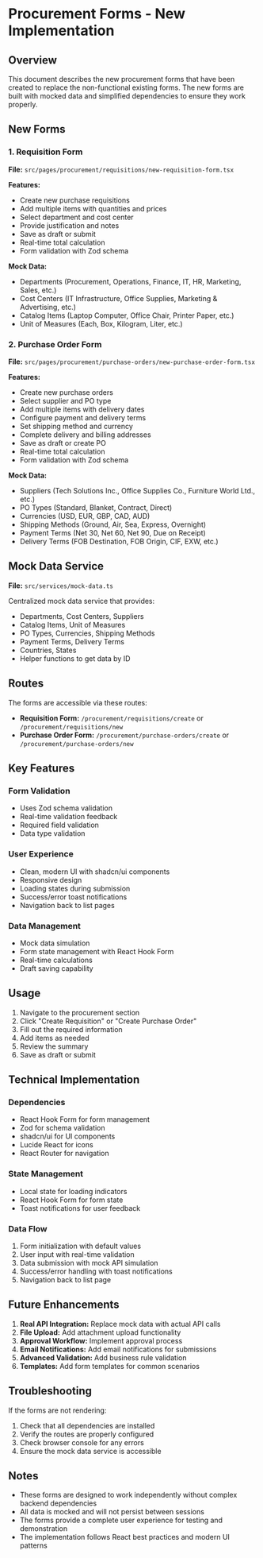 # Procurement Forms - New Implementation

## Overview

This document describes the new procurement forms that have been created to replace the non-functional existing forms. The new forms are built with mocked data and simplified dependencies to ensure they work properly.

## New Forms

### 1. Requisition Form
**File:** `src/pages/procurement/requisitions/new-requisition-form.tsx`

**Features:**
- Create new purchase requisitions
- Add multiple items with quantities and prices
- Select department and cost center
- Provide justification and notes
- Save as draft or submit
- Real-time total calculation
- Form validation with Zod schema

**Mock Data:**
- Departments (Procurement, Operations, Finance, IT, HR, Marketing, Sales, etc.)
- Cost Centers (IT Infrastructure, Office Supplies, Marketing & Advertising, etc.)
- Catalog Items (Laptop Computer, Office Chair, Printer Paper, etc.)
- Unit of Measures (Each, Box, Kilogram, Liter, etc.)

### 2. Purchase Order Form
**File:** `src/pages/procurement/purchase-orders/new-purchase-order-form.tsx`

**Features:**
- Create new purchase orders
- Select supplier and PO type
- Add multiple items with delivery dates
- Configure payment and delivery terms
- Set shipping method and currency
- Complete delivery and billing addresses
- Save as draft or create PO
- Real-time total calculation
- Form validation with Zod schema

**Mock Data:**
- Suppliers (Tech Solutions Inc., Office Supplies Co., Furniture World Ltd., etc.)
- PO Types (Standard, Blanket, Contract, Direct)
- Currencies (USD, EUR, GBP, CAD, AUD)
- Shipping Methods (Ground, Air, Sea, Express, Overnight)
- Payment Terms (Net 30, Net 60, Net 90, Due on Receipt)
- Delivery Terms (FOB Destination, FOB Origin, CIF, EXW, etc.)

## Mock Data Service

**File:** `src/services/mock-data.ts`

Centralized mock data service that provides:
- Departments, Cost Centers, Suppliers
- Catalog Items, Unit of Measures
- PO Types, Currencies, Shipping Methods
- Payment Terms, Delivery Terms
- Countries, States
- Helper functions to get data by ID

## Routes

The forms are accessible via these routes:
- **Requisition Form:** `/procurement/requisitions/create` or `/procurement/requisitions/new`
- **Purchase Order Form:** `/procurement/purchase-orders/create` or `/procurement/purchase-orders/new`

## Key Features

### Form Validation
- Uses Zod schema validation
- Real-time validation feedback
- Required field validation
- Data type validation

### User Experience
- Clean, modern UI with shadcn/ui components
- Responsive design
- Loading states during submission
- Success/error toast notifications
- Navigation back to list pages

### Data Management
- Mock data simulation
- Form state management with React Hook Form
- Real-time calculations
- Draft saving capability

## Usage

1. Navigate to the procurement section
2. Click "Create Requisition" or "Create Purchase Order"
3. Fill out the required information
4. Add items as needed
5. Review the summary
6. Save as draft or submit

## Technical Implementation

### Dependencies
- React Hook Form for form management
- Zod for schema validation
- shadcn/ui for UI components
- Lucide React for icons
- React Router for navigation

### State Management
- Local state for loading indicators
- React Hook Form for form state
- Toast notifications for user feedback

### Data Flow
1. Form initialization with default values
2. User input with real-time validation
3. Data submission with mock API simulation
4. Success/error handling with toast notifications
5. Navigation back to list page

## Future Enhancements

1. **Real API Integration:** Replace mock data with actual API calls
2. **File Upload:** Add attachment upload functionality
3. **Approval Workflow:** Implement approval process
4. **Email Notifications:** Add email notifications for submissions
5. **Advanced Validation:** Add business rule validation
6. **Templates:** Add form templates for common scenarios

## Troubleshooting

If the forms are not rendering:
1. Check that all dependencies are installed
2. Verify the routes are properly configured
3. Check browser console for any errors
4. Ensure the mock data service is accessible

## Notes

- These forms are designed to work independently without complex backend dependencies
- All data is mocked and will not persist between sessions
- The forms provide a complete user experience for testing and demonstration
- The implementation follows React best practices and modern UI patterns
